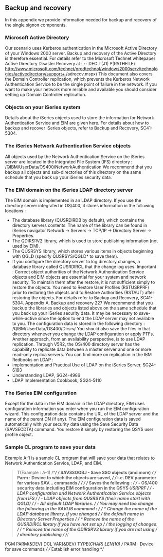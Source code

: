 ## Backup and recovery
In this appendix we provide information needed for backup and recovery of the single signon
components.
### Microsoft Active Directory
Our scenario uses Kerberos authentication in the Microsoft Active Directory of your Windows
2000 server. Backup and recovery of the Active Directory is therefore essential. For details
refer to the Microsoft Technet whitepaper Active Directory Disaster Recovery at : 
 :  : DEC T(J1) P(PATHFILE) [http://www.microsoft.com/technet/prodtechnol/windows2000serv/technologies/activedirectory/support+
](http://www.microsoft.com/technet/prodtechnol/windows2000serv/technologies/activedirectory/support+
)
/adrecov.mspx)
This document also covers the Domain Controller replication, which prevents the Kerberos
Network Authentication Service to be the single point of failure in the network. If you want to
make your network more reliable and available you should consider setting up Domain
Controller replication.
### Objects on your iSeries system
Details about the iSeries objects used to store the information for Network Authentication
Service and EIM are given here.
For details about how to backup and recover iSeries objects, refer to Backup and Recovery,
SC41-5304.
### The iSeries Network Authentication Service objects
All objects used by the Network Authentication Service on the iSeries server are located in
the Integrated File System (IFS) directory : 
/QIBM/UserData/OS400/NetworkAuthentication
We recommend that you backup all objects and sub-directories of this directory on the same
schedule that you back up your iSeries security data.
### The EIM domain on the iSeries LDAP directory server
The EIM domain is implemented in an LDAP directory. If you use the directory server
integrated in OS/400, it stores information in the following locations : 
 *  The database library (QUSRDIRDB by default), which contains the directory servers
contents. The name of the library can be found in iSeries navigator Network -> Servers ->
TCP/IP -> Directory Server -> Properties.
 * The QDIRSRV2 library, which is used to store publishing information (not used by EIM).
 * The QUSRSYS library, which stores various items in objects beginning with QGLD
(specify QUSRSYS/QGLD* to save them).
 *  If you configure the directory server to log directory changes, a database library called
QUSRDIRCL that the change log uses.
Important :  Correct object authorities of the Network Authentication Service objects and
EIM objects are essential for your system and network security. To maintain them after the
restore, it is not sufficient simply to restore the objects. You need to Restore User Profiles
(RSTUSRPRF) prior to restoring the objects and to Restore Authorities (RSTAUT) after
restoring the objects. For details refer to Backup and Recovery, SC41-5304.
Appendix A. Backup and recovery 227
We recommend that you backup the libraries and objects listed above on the same schedule
that you back up your iSeries security data. It may be necessary to save-while-active since
the option to end the LDAP server may not available to you.
The configuration data is stored in the following directory : 
/QIBM/UserData/OS400/Dirsrv/
You should also save the files in that directory whenever you change the LDAP configuration
or apply PTFs.
Another approach, from an availability perspective, is to use LDAP replication. Through V5R2,
the OS/400 directory server has the capability to replicate data between a master server and
one or more read-only replica servers. You can find more on replication in the IBM Redbooks
on LDAP : 
 * Implementation and Practical Use of LDAP on the iSeries Server, SG24-6193
 * Understanding LDAP, SG24-4986
 * LDAP Implementation Cookbook, SG24-5110
### The iSeries EIM configuration
Except for the data in the EIM domain in the LDAP directory, EIM uses configuration
information you enter when you run the EIM configuration wizard. This configuration data
contains the URL of the LDAP server and the name of the parent DN (if any).
The EIM configuration data is saved automatically with your security data using the Save
Security Data (SAVSECDTA) command.
You restore it simply by restoring the QSYS user profile object.
### Sample CL program to save your data
Example A-1 is a sample CL program that will save your data that relates to Network
Authentication Service, LDAP, and EIM.
> T(Example :  A-1)
/******************************************************************************/
/* SAVSSOOBJ - Save SSO objects (and more) */
/* Parm :  Device to which the objects are saved, */
/* i.e. DEV parameter for various SAV... commands */
/* */
/* Saves the following :  */
/* - OS/400 security data including EIM configuration in the QSYS *USRPRF */
/* - LDAP configuration and Network Authentication Service objects from IFS */
/* - LDAP objects from QUSRSYS (their name start with QGLD) */
/* - All default LDAP libraries. */
/* You may need too change the following in the SAVLIB command :  */
/* * Change the name of the LDAP database library, if you changed */
/* the default name in DIrectory Server Properties */
/* * Remove the name of the QUSRDIRCL library if you have not set up */
/* the logging of changes. */
/* * Remove the name of the QDIRSRV2 library if you are not using */
/* directory publishing */
/******************************************************************************/

PGM PARM(&DEV)
DCL VAR(&DEV) TYPE(*CHAR) LEN(10) /* PARM :  Device for save commands */
/* Establish error handling */


